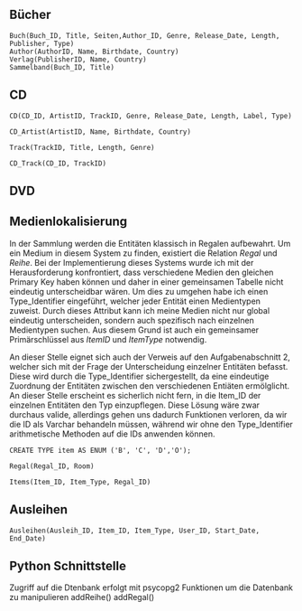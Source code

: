 ## Bücher


```
Buch(Buch_ID, Title, Seiten,Author_ID, Genre, Release_Date, Length, Publisher, Type)
Author(AuthorID, Name, Birthdate, Country)
Verlag(PublisherID, Name, Country)
Sammelband(Buch_ID, Title)
```
## CD

```
CD(CD_ID, ArtistID, TrackID, Genre, Release_Date, Length, Label, Type)
```
```
CD_Artist(ArtistID, Name, Birthdate, Country)
```
```
Track(TrackID, Title, Length, Genre)
```
```
CD_Track(CD_ID, TrackID)
```


## DVD





## Medienlokalisierung 
In der Sammlung werden die Entitäten klassisch in Regalen aufbewahrt. Um ein Medium in diesem System zu finden,
existiert die Relation _Regal_ und _Reihe_. Bei der Implementierung dieses Systems wurde ich mit der Herausforderung
konfrontiert, dass verschiedene Medien den gleichen Primary Key haben können und daher in einer gemeinsamen Tabelle nicht
eindeutig unterscheidbar wären. Um dies zu umgehen habe ich einen Type_Identifier eingeführt, welcher jeder Entität einen
Medientypen zuweist. Durch dieses Attribut kann ich meine Medien nicht nur global eindeutig unterscheiden, sondern auch 
spezifisch nach einzelnen Medientypen suchen. Aus diesem Grund ist auch ein gemeinsamer Primärschlüssel aus _ItemID_ und
_ItemType_ notwendig.

An dieser Stelle eignet sich auch der Verweis auf den Aufgabenabschnitt 2, welcher sich mit der Frage der Unterscheidung
einzelner Entitäten befasst. Diese wird durch die Type_Identifier sichergestellt, da eine eindeutige Zuordnung der Entitäten
zwischen den verschiedenen Entiäten ermölglicht. An dieser Stelle erscheint es sicherlich nicht fern, in die Item_ID der
einzelnen Entitäten den Typ einzupflegen. Diese Lösung wäre zwar durchaus valide, allerdings gehen uns dadurch Funktionen
verloren, da wir die ID als Varchar behandeln müssen, während wir ohne den Type_Identifier arithmetische Methoden auf die 
IDs anwenden können.


```
CREATE TYPE item AS ENUM ('B', 'C', 'D','O');
```
```
Regal(Regal_ID, Room)
```
```
Items(Item_ID, Item_Type, Regal_ID)
```


## Ausleihen

```
Ausleihen(Ausleih_ID, Item_ID, Item_Type, User_ID, Start_Date, End_Date)
```


## Python Schnittstelle

Zugriff auf die Dtenbank erfolgt mit psycopg2
Funktionen um die Datenbank zu manipulieren
addReihe()
addRegal()


